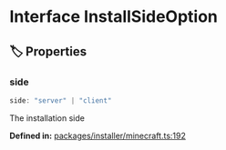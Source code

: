 # Interface InstallSideOption

## 🏷️ Properties

### side <Badge type="info" text="optional" />

```ts
side: "server" | "client"
```
The installation side
<p style="font-size: 14px; color: var(--vp-c-text-2)">
<strong>Defined in:</strong> <a href="https://github.com/voxelum/minecraft-launcher-core-node/blob/master/packages/installer/minecraft.ts#L192" target="_blank" rel="noreferrer">packages/installer/minecraft.ts:192</a>
</p>


